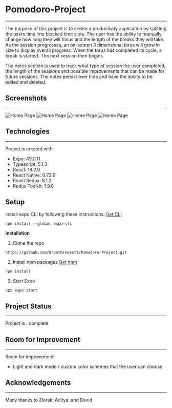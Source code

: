# Pomodoro-Project
---

The purpose of this project is to create a productivity application by splitting the users time into blocked time slots. The user has the ability to manually change how long they will focus and the length of the breaks they will take. As the session progresses, an on-screen 3 dimensional torus will grow in size to display overall progress. When the torus has completed its cycle, a break is started. The next session then begins.

The notes section is used to track what type of session the user completed, the length of the sessions and possible improvements that can be made for future sessions. The notes persist over time and have the ability to be edited and deleted.

## Screenshots
---

![Home Page](/pomodoro-app/screenshots/screenshot-home.png)
![Home Page](/pomodoro-app/screenshots/screenshot-modal.png)
![Home Page](/pomodoro-app/screenshots/screenshot-notes.png)
![Home Page](/pomodoro-app/screenshots/screenshot-notes-example.png)

## Technologies
---

Project is created with:

- Expo: 49.0.11
- Typescript: 5.1.3
- React: 18.2.0
- React Native: 0.72.6
- React Redux: 8.1.2
- Redux Toolkit: 1.9.6

## Setup

Install expo CLI by following these instructions: [Get CLI](https://docs.expo.dev/more/expo-cli/)

`npm install --global expo-cli`

**Installation**

1. Clone the repo

`https://github.com/GrantGrowcott/Pomodoro-Project.git`

2. Install npm packages [Get npm](https://docs.npmjs.com/getting-started)

`npm install`

3. Start Expo

`npx expo start`

## Project Status
---

Project is : complete


## Room for Improvement
---
Room for improvement:
- Light and dark mode / custom color schemes that the user can choose

## Acknowledgements
---
Many thanks to Zlorak, Aditya, and David

